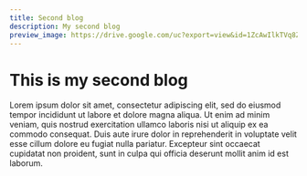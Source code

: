 ```yaml
---
title: Second blog
description: My second blog
preview_image: https://drive.google.com/uc?export=view&id=1ZcAwIlkTVq8ZPX1X7CQ-xumP9USlBg3L
---
```


# This is my second blog

Lorem ipsum dolor sit amet, consectetur adipiscing elit, sed do eiusmod tempor incididunt ut labore et dolore magna aliqua. Ut enim ad minim veniam, quis nostrud exercitation ullamco laboris nisi ut aliquip ex ea commodo consequat. Duis aute irure dolor in reprehenderit in voluptate velit esse cillum dolore eu fugiat nulla pariatur. Excepteur sint occaecat cupidatat non proident, sunt in culpa qui officia deserunt mollit anim id est laborum.
